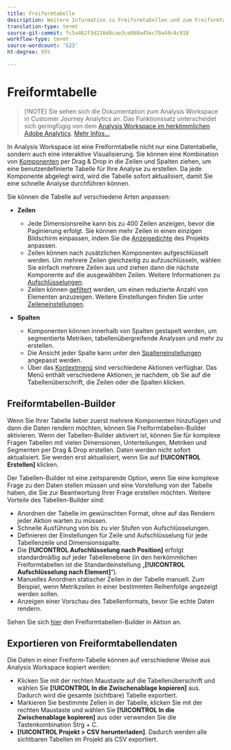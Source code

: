 ```yaml
---
title: Freiformtabelle
description: Weitere Information zu Freiformtabellen und zum Freiformtabellen-Builder
translation-type: tm+mt
source-git-commit: fc5a462f3d216d8cae3ce060a45ec79a44c4c918
workflow-type: tm+mt
source-wordcount: '523'
ht-degree: 95%

---
```



# Freiformtabelle

>[!NOTE] Sie sehen sich die Dokumentation zum Analysis Workspace in Customer Journey Analytics an. Das Funktionssatz unterscheidet sich geringfügig von dem [Analysis Workspace im herkömmlichen Adobe Analytics](https://docs.adobe.com/content/help/de-DE/analytics/analyze/analysis-workspace/home.html). [Mehr Infos...](/help/getting-started/cja-aa.md)

In Analysis Workspace ist eine Freiformtabelle nicht nur eine Datentabelle, sondern auch eine interaktive Visualisierung. Sie können eine Kombination von [Komponenten](/help/components/overview.md) per Drag &amp; Drop in die Zeilen und Spalten ziehen, um eine benutzerdefinierte Tabelle für Ihre Analyse zu erstellen. Da jede Komponente abgelegt wird, wird die Tabelle sofort aktualisiert, damit Sie eine schnelle Analyse durchführen können.

Sie können die Tabelle auf verschiedene Arten anpassen:

* **Zeilen**
   * Jede Dimensionsreihe kann bis zu 400 Zeilen anzeigen, bevor die Paginierung erfolgt. Sie können mehr Zeilen in einen einzigen Bildschirm einpassen, indem Sie die [Anzeigedichte](/help/analysis-workspace/build-workspace-project/view-density.md) des Projekts anpassen.
   * Zeilen können nach zusätzlichen Komponenten aufgeschlüsselt werden. Um mehrere Zeilen gleichzeitig zu aufzuschlüsseln, wählen Sie einfach mehrere Zeilen aus und ziehen dann die nächste Komponente auf die ausgewählten Zeilen. Weitere Informationen zu [Aufschlüsselungen](/help/components/dimensions/t-breakdown-fa.md).
   * Zeilen können [gefiltert](/help/analysis-workspace/build-workspace-project/pagination-filtering-sorting.md) werden, um einen reduzierte Anzahl von Elementen anzuzeigen. Weitere Einstellungen finden Sie unter [Zeileneinstellungen](/help/analysis-workspace/build-workspace-project/column-row-settings/table-settings.md).

* **Spalten**
   * Komponenten können innerhalb von Spalten gestapelt werden, um segmentierte Metriken, tabellenübergreifende Analysen und mehr zu erstellen.
   * Die Ansicht jeder Spalte kann unter den [Spalteneinstellungen](/help/analysis-workspace/build-workspace-project/column-row-settings/column-settings.md) angepasst werden.
   * Über das [Kontextmenü](https://docs.adobe.com/content/help/en/analytics-learn/tutorials/analysis-workspace/building-freeform-tables/using-the-right-click-menu.html) sind verschiedene Aktionen verfügbar. Das Menü enthält verschiedene Aktionen, je nachdem, ob Sie auf die Tabellenüberschrift, die Zeilen oder die Spalten klicken.

## Freiformtabellen-Builder

Wenn Sie Ihrer Tabelle lieber zuerst mehrere Komponenten hinzufügen und dann die Daten rendern möchten, können Sie Freiformtabellen-Builder aktivieren. Wenn der Tabellen-Builder aktiviert ist, können Sie für komplexe Fragen Tabellen mit vielen Dimensionen, Unterteilungen, Metriken und Segmenten per Drag &amp; Drop erstellen. Daten werden nicht sofort aktualisiert. Sie werden erst aktualisiert, wenn Sie auf **[!UICONTROL Erstellen]** klicken.

Der Tabellen-Builder ist eine zeitsparende Option, wenn Sie eine komplexe Frage zu den Daten stellen müssen und eine Vorstellung von der Tabelle haben, die Sie zur Beantwortung Ihrer Frage erstellen möchten. Weitere Vorteile des Tabellen-Builder sind:

* Anordnen der Tabelle im gewünschten Format, ohne auf das Rendern jeder Aktion warten zu müssen.
* Schnelle Ausführung von bis zu vier Stufen von Aufschlüsselungen.
* Definieren der Einstellungen für Zeile und Aufschlüsselung für jede Tabellenzeile und Dimensionsspalte.
* Die **[!UICONTROL Aufschlüsselung nach Position]** erfolgt standardmäßig auf jeder Tabellenebene (in den herkömmlichen Freiformtabellen ist die Standardeinstellung „**[!UICONTROL Aufschlüsselung nach Element]**“).
* Manuelles Anordnen statischer Zeilen in der Tabelle manuell. Zum Beispiel, wenn Metrikzeilen in einer bestimmten Reihenfolge angezeigt werden sollen.
* Anzeigen einer Vorschau des Tabellenformats, bevor Sie echte Daten rendern.

Sehen Sie sich [hier](https://youtu.be/GUMWiJAmMGI) den Freiformtabellen-Builder in Aktion an.

## Exportieren von Freiformtabellendaten

Die Daten in einer Freiform-Tabelle können auf verschiedene Weise aus Analysis Workspace kopiert werden:

* Klicken Sie mit der rechten Maustaste auf die Tabellenüberschrift und wählen Sie **[!UICONTROL In die Zwischenablage kopieren]** aus. Dadurch wird die gesamte (sichtbare) Tabelle exportiert.
* Markieren Sie bestimmte Zellen in der Tabelle, klicken Sie mit der rechten Maustaste und wählen Sie **[!UICONTROL In die Zwischenablage kopieren]** aus oder verwenden Sie die Tastenkombination Strg + C.
* **[!UICONTROL Projekt > CSV herunterladen]**. Dadurch werden alle sichtbaren Tabellen im Projekt als CSV exportiert.
